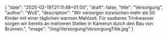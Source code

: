 {
    "date": "2025-02-19T21:11:48+01:00",
    "draft": false,
    "title": "Versorgung",
    "author": "WvS",
    "description": "Wir versorgen inzwischen mehr als 50 Kinder mit einer täglichen warmen Mahlzeit. Für sauberes Trinkwasser sorgen wir bereits an mehreren Stellen in Kamerun durch den Bau von Brunnen.",
    "image": "/img/Versorgung/VersorgungTitle.jpg"
}

